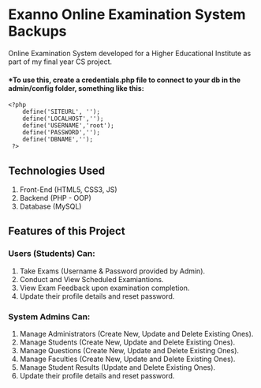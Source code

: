# Exanno Online Examination System Backups
Online Examination System developed for a Higher Educational Institute as part of my final year CS project.

#### *To use this, create a credentials.php file to connect to your db in the admin/config folder, something like this:
```
<?php
    define('SITEURL', ''); 
    define('LOCALHOST','');
    define('USERNAME','root');
    define('PASSWORD','');
    define('DBNAME','');
 ?>
 ```

## Technologies Used
1. Front-End (HTML5, CSS3, JS)
2. Backend (PHP - OOP)
3. Database (MySQL)

## Features of this Project

### Users (Students) Can:

1. Take Exams (Username & Password provided by Admin).
2. Conduct and View Scheduled Examiantions.
3. View Exam Feedback upon examination completion.
4. Update their profile details and reset password.

### System Admins Can:

1. Manage Administrators (Create New, Update and Delete Existing Ones).
2. Manage Students (Create New, Update and Delete Existing Ones).
3. Manage Questions (Create New, Update and Delete Existing Ones).
4. Manage Faculties (Create New, Update and Delete Existing Ones).
5. Manage Student Results (Update and Delete Existing Ones).
6. Update their profile details and reset password.


